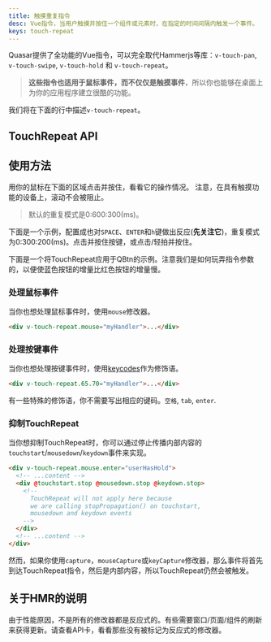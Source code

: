 ```yaml
---
title: 触摸重复指令
desc: Vue指令，当用户触摸并按住一个组件或元素时，在指定的时间间隔内触发一个事件。
keys: touch-repeat
---
```

Quasar提供了全功能的Vue指令，可以完全取代Hammerjs等库：`v-touch-pan`, `v-touch-swipe`, `v-touch-hold` 和 `v-touch-repeat`。

> **这些指令也适用于鼠标事件，而不仅仅是触摸事件**，所以你也能够在桌面上为你的应用程序建立很酷的功能。

我们将在下面的行中描述`v-touch-repeat`。

## TouchRepeat API

<doc-api file="TouchRepeat" />

## 使用方法
用你的鼠标在下面的区域点击并按住，看看它的操作情况。
注意，在具有触摸功能的设备上，滚动不会被阻止。

> 默认的重复模式是0:600:300(ms)。

<doc-example title="基本" file="TouchRepeat/Basic" />

下面是一个示例，配置成也对`SPACE`、`ENTER`和`h`键做出反应(**先关注它**)，重复模式为0:300:200(ms)。点击并按住按键，或点击/轻拍并按住。

<doc-example title="自定义按键" file="TouchRepeat/Keys" />

下面是一个将TouchRepeat应用于QBtn的示例。注意我们是如何玩弄指令参数的，以便使蓝色按钮的增量比红色按钮的增量慢。

<doc-example title="应用于QBtn" file="TouchRepeat/Buttons" />

### 处理鼠标事件
当你也想处理鼠标事件时，使用`mouse`修改器。

```html
<div v-touch-repeat.mouse="myHandler">...</div>
```

### 处理按键事件
当你也想处理按键事件时，使用[keycodes](https://keycode.info/)作为修饰语。

```html
<div v-touch-repeat.65.70="myHandler">...</div>
```

有一些特殊的修饰语，你不需要写出相应的键码。`空格`, `tab`, `enter`.

### 抑制TouchRepeat
当你想抑制TouchRepeat时，你可以通过停止传播内部内容的`touchstart`/`mousedown`/`keydown`事件来实现。

```html
<div v-touch-repeat.mouse.enter="userHasHold">
  <!-- ...content -->
  <div @touchstart.stop @mousedown.stop @keydown.stop>
    <!--
      TouchRepeat will not apply here because
      we are calling stopPropagation() on touchstart,
      mousedown and keydown events
    -->
  </div>
  <!-- ...content -->
</div>
```

然而，如果你使用`capture`，`mouseCapture`或`keyCapture`修改器，那么事件将首先到达TouchRepeat指令，然后是内部内容，所以TouchRepeat仍然会被触发。

## 关于HMR的说明
由于性能原因，不是所有的修改器都是反应式的。有些需要窗口/页面/组件的刷新来获得更新。请查看API卡，看看那些没有被标记为反应式的修改器。
